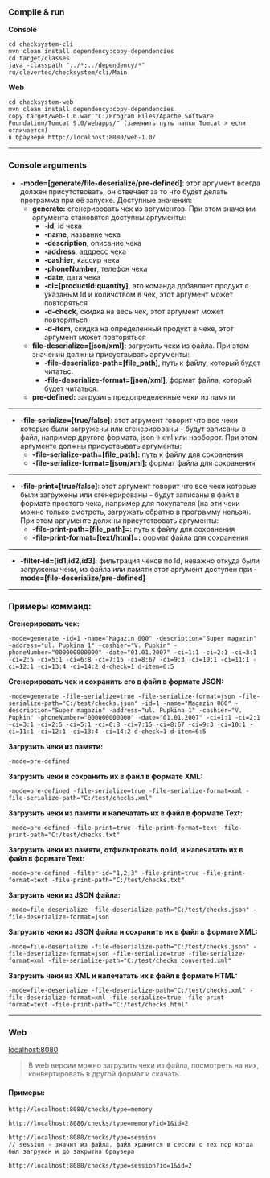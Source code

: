 ### Compile & run
**Console**
```
cd checksystem-cli
mvn clean install dependency:copy-dependencies
cd target/classes
java -classpath "../*;../dependency/*" ru/clevertec/checksystem/cli/Main
```

**Web**
```
cd checksystem-web
mvn clean install dependency:copy-dependencies
copy target/web-1.0.war "C:/Program Files/Apache Software Foundation/Tomcat 9.0/webapps/" (заменить путь папки Tomcat > если отличается)
в браузере http://localhost:8080/web-1.0/
```
---
### Console arguments
- **-mode=[generate/file-deserialize/pre-defined]**: этот аргумент всегда должен присутствовать, он отвечает за то что будет делать программа при её запуске. Доступные значения:
    - **generate:** сгенерировать чек из аргументов. При этом значении аргумента становятся доступны аргументы:
        - **-id**, id чека 
        - **-name**, название чека
        - **-description**, описание чека
        - **-address**, аддресс чека
        - **-cashier**, кассир чека
        - **-phoneNumber**, телефон чека
        - **-date**, дата чека
        - **-ci=[productId:quantity]**, это команда добавляет продукт с указаным Id и количством в чек, этот аргумент может повторяться 
        - **-d-check**, скидка на весь чек, этот аргумент может повторяться
        - **-d-item**, скидка на определенный продукт в чеке, этот аргумент может повторяться
    - **file-deserialize=[json/xml]:** загрузить чеки из файла. При этом значении должны присуствывать аргументы:
        - **-file-deserialize-path=[file_path]**, путь к файлу, который будет читатьс.
        - **-file-deserialize-format=[json/xml]**, формат файла, который будет читаться.
    -  **pre-defined:** загрузить предопределенные чеки из памяти
___
- **-file-serialize=[true/false]**: этот агрумент говорит что все чеки которые были загружены или сгенерированы - будут записаны в файл, например другого формата, json->xml или наоборот.
При этом аргументе должны присуствывать аргументы:
    - **-file-serialize-path=[file_path]:** путь к файлу для сохранения
	- **-file-serialize-format=[json/xml]:** формат файла для сохранения
---
- **-file-print=[true/false]**: этот аргумент говорит что все чеки которые были загружены или сгенерированы - будут записаны в файл в формате простого чека, например для покупателя (на эти чеки можно только смотреть, загружать обратно в программу нельзя). При этом аргументе должны присутствовать аргументы:
    - **-file-print-path=[file_path]=:** путь к файлу для сохранения
    - **-file-print-format=[text/html]=:** формат файла для сохранения
---
- **-filter-id=[id1,id2,id3]**: фильтрация чеков по Id, неважно откуда были загружены чеки, из файла или памяти
		этот аргумент доступен при **-mode=[file-deserialize/pre-defined]**
---

### Примеры комманд:
**Сгенерировать чек:**
```
-mode=generate -id=1 -name="Magazin 000" -description="Super magazin" -address="ul. Pupkina 1" -cashier="V. Pupkin" -phoneNumber="000000000000" -date="01.01.2007" -ci=1:1 -ci=2:1 -ci=3:1 -ci=2:5 -ci=5:1 -ci=6:8 -ci=7:15 -ci=8:67 -ci=9:3 -ci=10:1 -ci=11:1 -ci=12:1 -ci=13:4 -ci=14:2 d-check=1 d-item=6:5
```
	
**Сгенерировать чек и сохранить его в файл в формате JSON:**
```
-mode=generate -file-serialize=true -file-serialize-format=json -file-serialize-path="C:/test/checks.json" -id=1 -name="Magazin 000" -description="Super magazin" -address="ul. Pupkina 1" -cashier="V. Pupkin" -phoneNumber="000000000000" -date="01.01.2007" -ci=1:1 -ci=2:1 -ci=3:1 -ci=2:5 -ci=5:1 -ci=6:8 -ci=7:15 -ci=8:67 -ci=9:3 -ci=10:1 -ci=11:1 -ci=12:1 -ci=13:4 -ci=14:2 d-check=1 d-item=6:5
```

**Загрузить чеки из памяти:**
```
-mode=pre-defined
```

**Загрузить чеки и сохранить их в файл в формате XML:**
```
-mode=pre-defined -file-serialize=true -file-serialize-format=xml -file-serialize-path="C:/test/checks.xml"
```

**Загрузить чеки из памяти и напечатать их в файл в формате Text:**
```
-mode=pre-defined -file-print=true -file-print-format=text -file-print-path="C:/test/checks.txt"
```

**Загрузить чеки из памяти, отфильтровать по Id, и напечатать их в файл в формате Text:**
```
-mode=pre-defined -filter-id="1,2,3" -file-print=true -file-print-format=text -file-print-path="C:/test/checks.txt"
```

**Загрузить чеки из JSON файла:**
```
-mode=file-deserialize -file-deserialize-path="C:/test/checks.json" -file-deserialize-format=json
```
		
**Загрузить чеки из JSON файла и сохранить их в файл в формате XML:**
```
-mode=file-deserialize -file-deserialize-path="C:/test/checks.json" -file-deserialize-format=json -file-serialize=true -file-serialize-format=xml -file-serialize-path="C:/test/checks_converted.xml"
```

**Загрузить чеки из XML и напечатать их в файл в формате HTML:**
```
-mode=file-deserialize -file-deserialize-path="C:/test/checks.xml" -file-deserialize-format=xml -file-serialize=true -file-print-format=text -file-print-path="C:/test/checks.html"
```
---
### Web
[localhost:8080](http://localhost:8080/)
> В web версии можно загрузить чеки из файла, посмотреть на них, конвертировать в другой формат и скачать.
 
#### Примеры:
```
http://localhost:8080/checks/type=memory
```
```
http://localhost:8080/checks/type=memory?id=1&id=2
```
```
http://localhost:8080/checks/type=session
// session - значит из файла, файл хранится в сессии с тех пор когда был загружен и до закрытия браузера
```
```
http://localhost:8080/checks/type=session?id=1&id=2
```
	